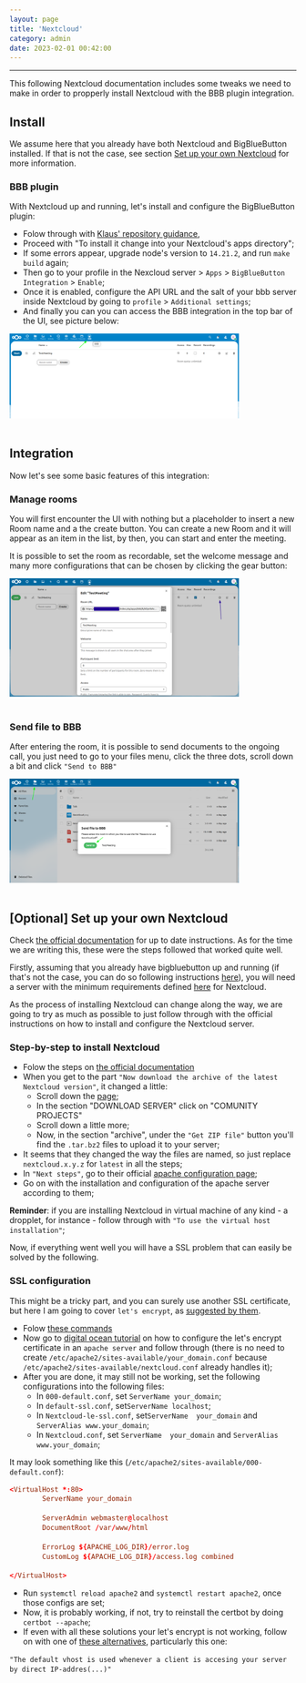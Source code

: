 ```yaml
---
layout: page
title: 'Nextcloud'
category: admin
date: 2023-02-01 00:42:00
---
```


---
This following Nextcloud documentation includes some tweaks we need to make 
in order to propperly install Nextcloud with the BBB plugin integration.

## Install

We assume here that you already have both Nextcloud and BigBlueButton installed. If
that is not the case, see section [Set up your own Nextcloud](#optional-set-up-your-own-nextcloud) 
for more information.


### BBB plugin

With Nextcloud up and running, let's install and configure the BigBlueButton plugin:

 - Folow through with [Klaus' repository guidance](https://github.com/sualko/cloud_bbb#rocket-install-it), 
 - Proceed with "To install it change into your Nextcloud's apps directory";
 - If some errors appear, upgrade node's version to `14.21.2`, and run `make build` again; 
 - Then go to your profile in the Nexcloud server > `Apps` > `BigBlueButton Integration` >
  `Enable`;
 - Once it is enabled, configure the API URL and the salt of your bbb server inside 
 Nextcloud by going to `profile` > `Additional settings`;
 - And finally you can you can access the BBB integration in the top bar of the UI, 
 see picture below:

<img src="/images/nextcloud/bbb-integration-nextcloud.png" alt="New duration" style="max-width: 80%; height: auto;"/>
<br /><br />

## Integration

Now let's see some basic features of this integration:

### Manage rooms

You will first encounter the UI with nothing but a placeholder to insert a new Room name and 
a the create button. You can create a new Room and it will appear as an item in the list, by 
then, you can start and enter the meeting.

It is possible to set the room as recordable, set the welcome message and many more 
configurations that can be  chosen by clicking the gear button:

<img src="/images/nextcloud/bbb-nextcloud-meeting-configs.png" alt="New duration" style="max-width: 80%; height: auto;"/>
<br /><br />

### Send file to BBB

After entering the room, it is possible to send documents to the ongoing call, you just need 
to go to your files menu, click the three dots, scroll down a bit and click `"Send to BBB"`

<img src="/images/nextcloud/bbb-nextcloud-send-file.png" alt="New duration" style="max-width: 80%; height: auto;"/>
<br /><br />

## [Optional] Set up your own Nextcloud

Check [the official documentation](https://docs.nextcloud.com/server/latest/admin_manual/installation/example_ubuntu.html) 
for up to date instructions. As for the time we are writing this, these were the steps followed 
that worked quite well.

Firstly, assuming that you already have bigbluebutton up and running (if 
that's not the case, you can do so following instructions [here](/2.6/install.html)), 
you will need a server with the minimum requirements defined 
[here](https://docs.nextcloud.com/server/latest/admin_manual/installation/system_requirements.html#memory) for Nextcloud. 

As the process of installing Nextcloud can change along the way, we are going
to try as much as possible to just follow through with the official instructions
on how to install and configure the Nextcloud server.

### Step-by-step to install Nextcloud

 - Folow the steps on [the official documentation](https://docs.nextcloud.com/server/latest/admin_manual/installation/example_ubuntu.html)
 - When you get to the part `"Now download the archive of the latest Nextcloud version"`, it changed a little: 
    - Scroll down the [page](https://nextcloud.com/install/);
    - In the section "DOWNLOAD SERVER" click on "COMUNITY PROJECTS" 
    - Scroll down a little more;
    - Now, in the section "archive", under the `"Get ZIP file"` button you'll find the `.tar.bz2` 
    files to upload it to your server;
 - It seems that they changed the way the files are named, so just replace `nextcloud.x.y.z` 
 for `latest` in all the steps;
 - In `"Next steps"`, go to their official [apache configuration page](https://docs.nextcloud.com/server/latest/admin_manual/installation/source_installation.html#apache-configuration-label);
 - Go on with the installation and configuration of the apache server according to them;

**Reminder**: if you are installing Nextcloud in virtual machine of any kind - a dropplet, 
for instance - follow through with `"To use the virtual host installation"`;

Now, if everything went well you will have a SSL problem that can easily be solved by 
the following.

### SSL configuration

This might be a tricky part, and you can surely use another SSL certificate, but here I am going
to cover `let's encrypt`, as [suggested by them](https://docs.nextcloud.com/server/latest/admin_manual/installation/source_installation.html#enabling-ssl).

 - Folow [these commands](https://docs.nextcloud.com/server/latest/admin_manual/installation/source_installation.html#enabling-ssl)
 - Now go to [digital ocean tutorial](https://www.digitalocean.com/community/tutorials/how-to-secure-apache-with-let-s-encrypt-on-ubuntu-22-04) 
 on how to configure the let's encrypt certificate in an `apache server` and follow through 
 (there is no need to create `/etc/apache2/sites-available/your_domain.conf` because 
 `/etc/apache2/sites-available/nextcloud.conf` already handles it);
 - After you are done, it may still not be working, set the following configurations into 
 the following files:
    - In `000-default.conf`, set `ServerName your_domain`;
    - In `default-ssl.conf`, set`ServerName localhost`;
    - In `Nextcloud-le-ssl.conf`, set`ServerName  your_domain` and `ServerAlias www.your_domain`;
    - In `Nextcloud.conf`, set `ServerName  your_domain` and `ServerAlias www.your_domain`;

It may look something like this (`/etc/apache2/sites-available/000-default.conf`):
```conf
<VirtualHost *:80>
        ServerName your_domain

        ServerAdmin webmaster@localhost
        DocumentRoot /var/www/html

        ErrorLog ${APACHE_LOG_DIR}/error.log
        CustomLog ${APACHE_LOG_DIR}/access.log combined

</VirtualHost>
```

 - Run `systemctl reload apache2` and `systemctl restart apache2`, once those configs are set;
 - Now, it is probably working, if not, try to reinstall the certbot by doing `certbot --apache`;
 - If even with all these solutions your let's encrypt is not working, follow on with one of 
 [these alternatives](https://help.nextcloud.com/t/domain-not-working-after-letsencrypt/83862), particularly this one:

`"The default vhost is used whenever a client is accesing your server by direct IP-addres(...)"`

